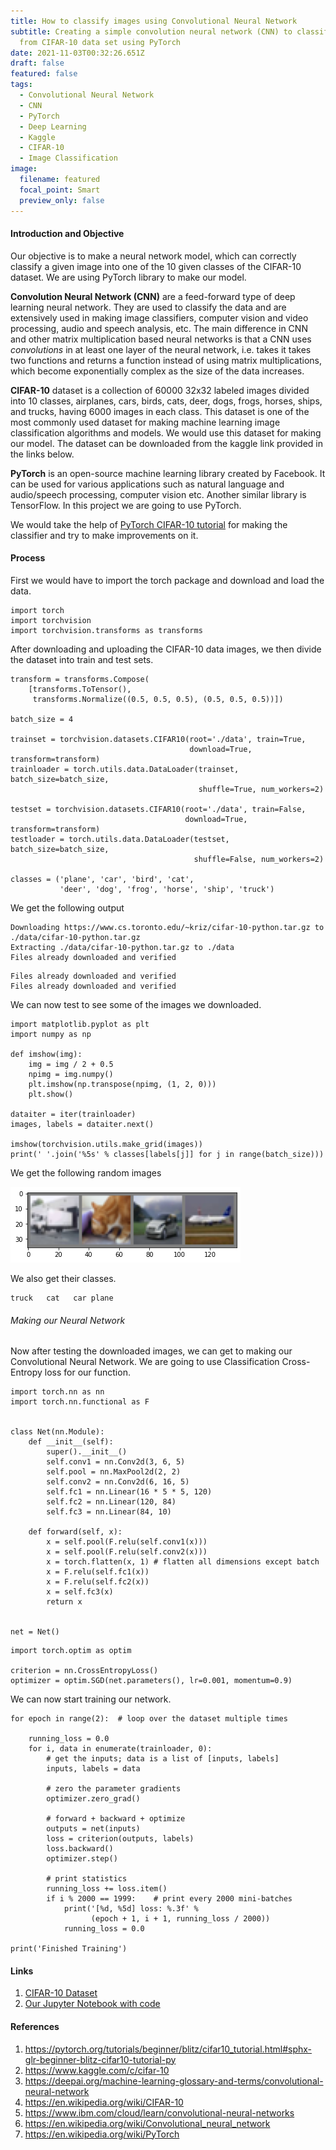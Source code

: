 ```yaml
---
title: How to classify images using Convolutional Neural Network
subtitle: Creating a simple convolution neural network (CNN) to classify images
  from CIFAR-10 data set using PyTorch
date: 2021-11-03T00:32:26.651Z
draft: false
featured: false
tags:
  - Convolutional Neural Network
  - CNN
  - PyTorch
  - Deep Learning
  - Kaggle
  - CIFAR-10
  - Image Classification
image:
  filename: featured
  focal_point: Smart
  preview_only: false
---
```

#### Introduction and Objective

Our objective is to make a neural network model, which can correctly classify a given image into one of the 10 given classes of the CIFAR-10 dataset. We are using PyTorch library to make our model. 

**Convolution Neural Network (CNN)** are a feed-forward type of deep learning neural network. They are used to classify the data and are extensively used in making image classifiers, computer vision and video processing, audio and speech analysis, etc. The main difference in CNN and other matrix multiplication based neural networks is that a CNN uses *convolutions* in at least one layer of the neural network, i.e. takes it takes two functions and returns a function instead of using matrix multiplications, which become exponentially complex as the size of the data increases.

**CIFAR-10** dataset is a collection of 60000 32x32 labeled images divided into 10 classes, airplanes, cars, birds, cats, deer, dogs, frogs, horses, ships, and trucks, having 6000 images in each class. This dataset is one of the most commonly used dataset for making machine learning image classification algorithms and models. We would use this dataset for making our model. The dataset can be downloaded from the kaggle link provided in the links below.

**PyTorch** is an open-source machine learning library created by Facebook. It can be used for various applications such as natural language and audio/speech processing, computer vision etc. Another similar library is TensorFlow. In this project we are going to use PyTorch.

We would take the help of [PyTorch CIFAR-10 tutorial](<1. https://pytorch.org/tutorials/beginner/blitz/cifar10_tutorial.html#sphx-glr-beginner-blitz-cifar10-tutorial-py>) for making the classifier and try to make improvements on it.

#### Process

First we would have to import the torch package and download and load the data.

```
import torch
import torchvision
import torchvision.transforms as transforms
```

After downloading and uploading the CIFAR-10 data images, we then divide the dataset into train and test sets.

```
transform = transforms.Compose(
    [transforms.ToTensor(),
     transforms.Normalize((0.5, 0.5, 0.5), (0.5, 0.5, 0.5))])

batch_size = 4

trainset = torchvision.datasets.CIFAR10(root='./data', train=True,
                                        download=True, transform=transform)
trainloader = torch.utils.data.DataLoader(trainset, batch_size=batch_size,
                                          shuffle=True, num_workers=2)

testset = torchvision.datasets.CIFAR10(root='./data', train=False,
                                       download=True, transform=transform)
testloader = torch.utils.data.DataLoader(testset, batch_size=batch_size,
                                         shuffle=False, num_workers=2)

classes = ('plane', 'car', 'bird', 'cat',
           'deer', 'dog', 'frog', 'horse', 'ship', 'truck')
```

We get the following output

```
Downloading https://www.cs.toronto.edu/~kriz/cifar-10-python.tar.gz to ./data/cifar-10-python.tar.gz
Extracting ./data/cifar-10-python.tar.gz to ./data
Files already downloaded and verified
```

```
Files already downloaded and verified
Files already downloaded and verified
```

We can now test to see some of the images we downloaded.

```
import matplotlib.pyplot as plt
import numpy as np

def imshow(img):
    img = img / 2 + 0.5 
    npimg = img.numpy()
    plt.imshow(np.transpose(npimg, (1, 2, 0)))
    plt.show()

dataiter = iter(trainloader)
images, labels = dataiter.next()

imshow(torchvision.utils.make_grid(images))
print(' '.join('%5s' % classes[labels[j]] for j in range(batch_size)))
```

We get the following random images

![](image-1-test-images.png)

We also get their classes.

```
truck   cat   car plane
```



###### Making our Neural Network

Now after testing the downloaded images, we can get to making our Convolutional Neural Network. We are going to use Classification Cross-Entropy loss for our function.

```
import torch.nn as nn
import torch.nn.functional as F


class Net(nn.Module):
    def __init__(self):
        super().__init__()
        self.conv1 = nn.Conv2d(3, 6, 5)
        self.pool = nn.MaxPool2d(2, 2)
        self.conv2 = nn.Conv2d(6, 16, 5)
        self.fc1 = nn.Linear(16 * 5 * 5, 120)
        self.fc2 = nn.Linear(120, 84)
        self.fc3 = nn.Linear(84, 10)

    def forward(self, x):
        x = self.pool(F.relu(self.conv1(x)))
        x = self.pool(F.relu(self.conv2(x)))
        x = torch.flatten(x, 1) # flatten all dimensions except batch
        x = F.relu(self.fc1(x))
        x = F.relu(self.fc2(x))
        x = self.fc3(x)
        return x


net = Net()
```

```
import torch.optim as optim

criterion = nn.CrossEntropyLoss()
optimizer = optim.SGD(net.parameters(), lr=0.001, momentum=0.9)
```



We can now start training our network.

```
for epoch in range(2):  # loop over the dataset multiple times

    running_loss = 0.0
    for i, data in enumerate(trainloader, 0):
        # get the inputs; data is a list of [inputs, labels]
        inputs, labels = data

        # zero the parameter gradients
        optimizer.zero_grad()

        # forward + backward + optimize
        outputs = net(inputs)
        loss = criterion(outputs, labels)
        loss.backward()
        optimizer.step()

        # print statistics
        running_loss += loss.item()
        if i % 2000 == 1999:    # print every 2000 mini-batches
            print('[%d, %5d] loss: %.3f' %
                  (epoch + 1, i + 1, running_loss / 2000))
            running_loss = 0.0

print('Finished Training')
```



#### Links

1. [CIFAR-10 Dataset](https://www.kaggle.com/c/cifar-10/data)
2. [Our Jupyter Notebook with code](https://github.com/skbt/CIFAR-10-classfier/blob/main/DataMining_Assignment1-CIFAR-10_Classifier.ipynb)

#### References

1. https://pytorch.org/tutorials/beginner/blitz/cifar10_tutorial.html#sphx-glr-beginner-blitz-cifar10-tutorial-py
2. https://www.kaggle.com/c/cifar-10
3. https://deepai.org/machine-learning-glossary-and-terms/convolutional-neural-network
4. https://en.wikipedia.org/wiki/CIFAR-10
5. https://www.ibm.com/cloud/learn/convolutional-neural-networks
6. https://en.wikipedia.org/wiki/Convolutional_neural_network
7. https://en.wikipedia.org/wiki/PyTorch